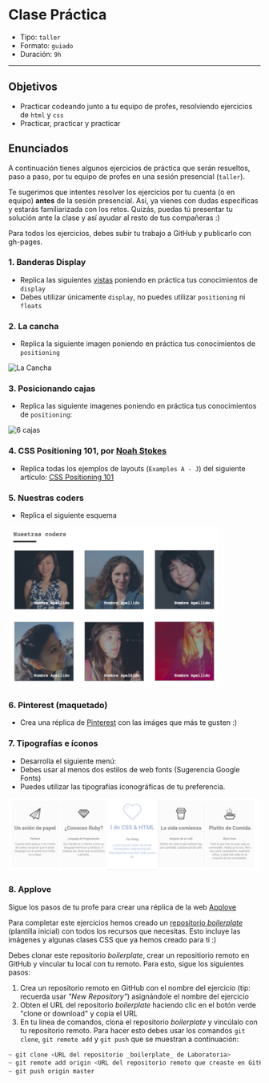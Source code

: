 # Clase Práctica

- Tipo: `taller`
- Formato: `guiado`
- Duración: `9h`

***

## Objetivos
- Practicar codeando junto a tu equipo de profes, resolviendo ejercicios de
`html` y `css`
- Practicar, practicar y practicar

## Enunciados
A continuación tienes algunos ejercicios de práctica que serán resueltos, paso a paso, por tu equipo de profes en una sesión presencial (`taller`).

Te sugerimos que intentes resolver los ejercicios por tu cuenta (o en equipo) **antes** de la sesión presencial. Así, ya vienes con dudas específicas y estarás familiarizada con los retos. Quizás, puedas tú presentar tu solución ante la clase y así ayudar al resto de tus compañeras :)

Para todos los ejercicios, debes subir tu trabajo a GitHub y publicarlo con gh-pages.

### 1. Banderas Display

* Replica las siguientes [vistas](link) poniendo en práctica tus conocimientos de `display`
* Debes utilizar únicamente `display`, no puedes utilizar `positioning` ni `floats`

### 2. La cancha

* Replica la siguiente imagen poniendo en práctica tus conocimientos de `positioning`

![La Cancha](https://fotos.subefotos.com/c8aebc7059f194f164e0c9c3f63421e6o.png)

### 3. Posicionando cajas

* Replica las siguiente imagenes poniendo en práctica tus conocimientos de `positioning`:

![6 cajas](https://fotos.subefotos.com/c0a08756744f401530d3eb8bb58c36e3o.png)

### 4. CSS Positioning 101, por [Noah Stokes](https://alistapart.com/author/nstokes)

* Replica todas los ejemplos de layouts (`Examples A - J`) del siguiente artículo: [CSS Positioning 101](https://alistapart.com/article/css-positioning-101)

### 5. Nuestras coders
* Replica el siguiente esquema

![Nuestras coders](img-nuestras-coders.png)

### 6. Pinterest (maquetado)

* Crea una réplica de [Pinterest](https://laboratoria.github.io/pinterestify/) con las imáges que más te gusten :)

### 7. Tipografías e íconos
* Desarrolla el siguiente menú:
* Debes usar al menos dos estilos de web fonts (Sugerencia Google Fonts)
* Puedes utilizar las tipografías iconográficas de tu preferencia.

![Tipografías e íconos](img-tipo.png)

### 8. Applove

Sigue los pasos de tu profe para crear una réplica de la  web [Applove](https://ruthsalvador.github.io/AppLove-II/)

Para completar este ejercicios hemos creado un [repositorio _boilerplate_](https://github.com/Laboratoria/AppLove) (plantilla inicial) con todos los recursos que necesitas. Esto incluye las imágenes y algunas clases CSS que ya hemos creado para ti :)

Debes clonar este repositorio _boilerplate_, crear un repositiorio remoto en GitHub y vincular tu local con tu remoto. Para esto, sigue los siguientes pasos:

1. Crea un repositorio remoto en GitHub con el nombre del ejercicio (tip: recuerda usar _"New Repository"_) asignándole el nombre del ejercicio
2. Obten el URL del repositorio _boilerplate_ haciendo clic en el botón verde "clone or download" y copia el URL
3. En tu línea de comandos, clona el repositorio _boilerplate_ y vincúlalo con tu repositorio remoto. Para hacer esto debes usar los comandos `git clone`, `git remote add` y `git push` que se muestran a continuación:

```js
~ git clone <URL del repositorio _boilerplate_ de Laboratoria>
~ git remote add origin <URL del repositorio remoto que creaste en GitHub>
~ git push origin master
```
